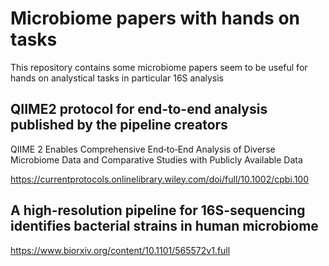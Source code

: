 # Microbiome papers with hands on tasks 
This repository contains some microbiome papers seem to be useful for hands on analystical tasks in particular 16S analysis


## QIIME2 protocol for end-to-end analysis published by the pipeline creators
QIIME 2 Enables Comprehensive End‐to‐End Analysis of Diverse Microbiome Data and Comparative Studies with Publicly Available Data

https://currentprotocols.onlinelibrary.wiley.com/doi/full/10.1002/cpbi.100

## A high-resolution pipeline for 16S-sequencing identifies bacterial strains in human microbiome

https://www.biorxiv.org/content/10.1101/565572v1.full
